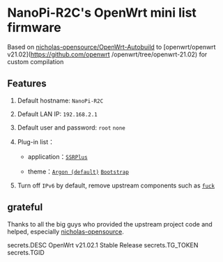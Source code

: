 # NanoPi-R2C's OpenWrt mini list firmware

Based on [nicholas-opensource/OpenWrt-Autobuild](https://github.com/nicholas-opensource/OpenWrt-Autobuild/tree/main) to [openwrt/openwrt v21.02](https://github.com/openwrt /openwrt/tree/openwrt-21.02) for custom compilation

## Features

1. Default hostname: `NanoPi-R2C`

2. Default LAN IP: `192.168.2.1`

3. Default user and password: `root` `none`

4. Plug-in list：

    - application：[`SSRPlus`](https://github.com/fw876/helloworld/tree/master)
    
    - theme：[`Argon (default)`](https://github.com/jerrykuku/luci-theme-argon/tree/master) [`Bootstrap`](https://github.com/openwrt/luci/tree/openwrt-21.02/themes/luci-theme-bootstrap)

5. Turn off `IPv6` by default, remove upstream components such as [`fuck`](https://github.com/nicholas-opensource/OpenWrt-Autobuild/blob/main/PATCH/new/script/fuck)

## grateful

Thanks to all the big guys who provided the upstream project code and helped, especially [nicholas-opensource](https://github.com/nicholas-opensource).

secrets.DESC OpenWrt v21.02.1 Stable Release
secrets.TG_TOKEN
secrets.TGID
